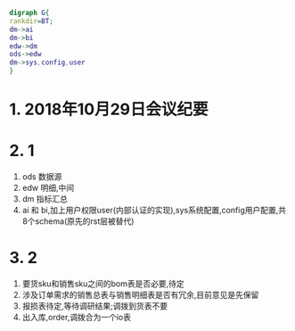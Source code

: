 ```dot
digraph G{
rankdir=BT;
dm->ai 
dm->bi
edw->dm
ods->edw
dm->sys,config,user
}
```

# 1. 2018年10月29日会议纪要
# 2. 1
1.  ods 数据源
2.  edw 明细,中间
3.  dm 指标汇总
4.  ai 和 bi,加上用户权限user(内部认证的实现),sys系统配置,config用户配置,共8个schema(原先的rst层被替代)
# 3. 2
1.   要货sku和销售sku之间的bom表是否必要,待定
2.   涉及订单需求的销售总表与销售明细表是否有冗余,目前意见是先保留
3.   报损表待定,等待调研结果;调拨到货表不要
4.   出入库,order,调拨合为一个io表
